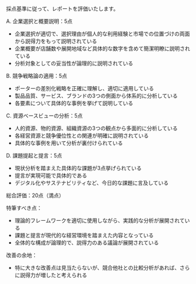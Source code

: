 採点基準に従って、レポートを評価いたします。

A. 企業選択と概要説明：5点
- 企業選択が適切で、選択理由が個人的な利用経験と市場での位置づけの両面から説得力をもって説明されている
- 企業概要が店舗数や展開地域など具体的な数字を含めて簡潔明瞭に説明されている
- 分析対象としての妥当性が論理的に説明されている

B. 競争戦略論の適用：5点
- ポーターの差別化戦略を正確に理解し、適切に適用している
- 製品品質、サービス、ブランドの3つの側面から体系的に分析している
- 各要素について具体的な事例を挙げて説明している

C. 資源ベースビューの分析：5点
- 人的資源、物的資源、組織資源の3つの観点から多面的に分析している
- 各経営資源と競争優位性との関連が明確に説明されている
- 具体的な事例を用いて分析が裏付けられている

D. 課題提起と提言：5点
- 現状分析を踏まえた具体的な課題が3点挙げられている
- 提言が実現可能で具体的である
- デジタル化やサステナビリティなど、今日的な課題に言及している

総合評価：20点（満点）

特筆すべき点：
- 理論的フレームワークを適切に使用しながら、実践的な分析が展開されている
- 課題と提言が現代的な経営環境を踏まえた内容となっている
- 全体的な構成が論理的で、説得力のある議論が展開されている

改善の余地：
- 特に大きな改善点は見当たらないが、競合他社との比較分析があれば、さらに説得力が増したと考えられる